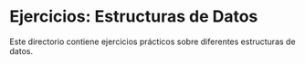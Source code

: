 # Ejercicios: Estructuras de Datos

Este directorio contiene ejercicios prácticos sobre diferentes estructuras de datos.
